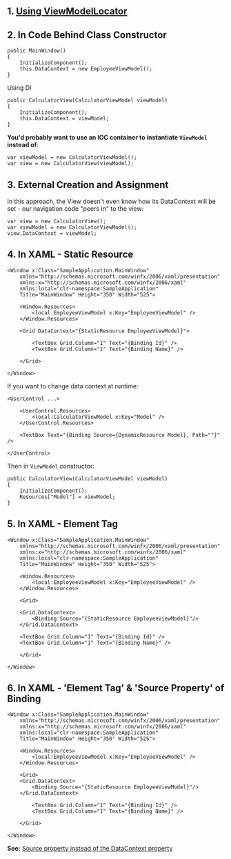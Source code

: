 ## 1. [Using ViewModelLocator](https://github.com/hovermind/wpf-ninja/blob/mvvm/doc-md/mvvm/viewmodel-locator.md)

## 2. In Code Behind Class Constructor
```
public MainWindow()
{
    InitializeComponent();
    this.DataContext = new EmployeeViewModel();
}
```
Using DI
```
public CalculatorView(CalculatorViewModel viewModel)
{
    InitializeComponent();
    this.DataContext = viewModel;
}
```
**You'd probably want to use an IOC container to instantiate `ViewModel` instead of**:
```
var viewModel = new CalculatorViewModel();
var view = new CalculatorView(viewModel);
```

## 3. External Creation and Assignment
In this approach, the View doesn't even know how its DataContext will be set - our navigation code "peers in" to the view:
```
var view = new CalculatorView();
var viewModel = new CalculatorViewModel();
view.DataContext = viewModel;
```

## 4. In XAML - Static Resource
```
<Window x:Class="SampleApplication.MainWindow"
    xmlns="http://schemas.microsoft.com/winfx/2006/xaml/presentation"
    xmlns:x="http://schemas.microsoft.com/winfx/2006/xaml"
    xmlns:local="clr-namespace:SampleApplication"
    Title="MainWindow" Height="350" Width="525">
	
    <Window.Resources>
        <local:EmployeeViewModel x:Key="EmployeeViewModel" />
    </Window.Resources>
	
    <Grid DataContext="{StaticResource EmployeeViewModel}">

        <TextBox Grid.Column="1" Text="{Binding Id}" />
        <TextBox Grid.Column="1" Text="{Binding Name}" />
		
    </Grid>
	
</Window>
```
If you want to change data context at runtime:
```
<UserControl ...>

    <UserControl.Resources>
        <local:CalculatorViewModel x:Key="Model" />
    </UserControl.Resources>
    
    <TextBox Text="{Binding Source={DynamicResource Model}, Path=""}" />
    
</UserControl>
```
Then in `ViewModel` constructor:
```
public CalculatorView(CalculatorViewModel viewModel)
{
    InitializeComponent();
    Resources["Model"] = viewModel;
}
```

## 5. In XAML - Element Tag
```
<Window x:Class="SampleApplication.MainWindow"
    xmlns="http://schemas.microsoft.com/winfx/2006/xaml/presentation"
    xmlns:x="http://schemas.microsoft.com/winfx/2006/xaml"
    xmlns:local="clr-namespace:SampleApplication"
    Title="MainWindow" Height="350" Width="525">
	
    <Window.Resources>
        <local:EmployeeViewModel x:Key="EmployeeViewModel" />
    </Window.Resources>

    <Grid>
	
	<Grid.DataContext>
		<Binding Source="{StaticResource EmployeeViewModel}"/>
	</Grid.DataContext>

	<TextBox Grid.Column="1" Text="{Binding Id}" />
	<TextBox Grid.Column="1" Text="{Binding Name}" />
		
    </Grid>
	
</Window>
```

## 6. In XAML - 'Element Tag' & 'Source Property' of Binding
```
<Window x:Class="SampleApplication.MainWindow"
    xmlns="http://schemas.microsoft.com/winfx/2006/xaml/presentation"
    xmlns:x="http://schemas.microsoft.com/winfx/2006/xaml"
    xmlns:local="clr-namespace:SampleApplication"
    Title="MainWindow" Height="350" Width="525">
	
    <Window.Resources>
        <local:EmployeeViewModel x:Key="EmployeeViewModel" />
    </Window.Resources>
	
    <Grid>
	<Grid.DataContext>
	    <Binding Source="{StaticResource EmployeeViewModel}"/>
	</Grid.DataContext>
  
        <TextBox Grid.Column="1" Text="{Binding Id}" />
        <TextBox Grid.Column="1" Text="{Binding Name}" />
		
    </Grid>
	
</Window>
```
**See:** [Source property instead of the DataContext property](https://docs.microsoft.com/en-us/dotnet/api/system.windows.data.binding.source?view=netframework-4.7.2#remarks)
